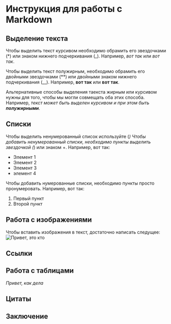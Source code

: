 # Инструкция для работы с Markdown

## Выделение текста

Чтобы выделить текст курсивом необходимо обрамить его звездочками (*) или знаком нижнего подчеркивания (_). Например, *вот так* или _вот так_.

Чтобы выделить текст полужирным, необходимо обрамить его двойными звездочками (**) или двойными знаком нижнего подчеркивания (__).
Например, **вот так** или __вот так__.

Альтернативные способы выделения таекста жирным или курсивом нужны для того, чтобы мы могли совмещать оба этих способа. Например, _текст может быть выделен курсивом и при этом быть **полужирными**_.

## Списки
Чтобы выделить ненумерованный список используйте (*)
Чтобы добавить ненумерованный списки, необходимо пункты выделить звездочкой (*) или знаком +.
Например, вот так:
* Элемент 1
* Элемент 2
* Элемент 3 
* элемент 4

Чтобы добавить нумерованные списки, необходимо пункты просто пронумеровать.
Например, вот так:
1. Первый пункт
2. Второй пункт

## Работа с изображениями

Чтобы вставить изображения в текст, достаточно написать следущее:
![Привет, это кто](pahom-3.jpg)

## Ссылки

## Работа с таблицами

*Привет, как дела*

## Цитаты

## Заключение